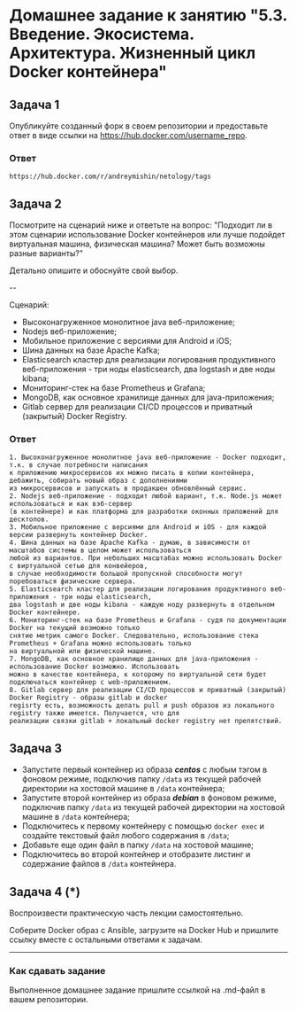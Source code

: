 # Домашнее задание к занятию "5.3. Введение. Экосистема. Архитектура. Жизненный цикл Docker контейнера"

## Задача 1

Опубликуйте созданный форк в своем репозитории и предоставьте ответ в виде ссылки на https://hub.docker.com/username_repo.

### Ответ
```
https://hub.docker.com/r/andreymishin/netology/tags
```

## Задача 2

Посмотрите на сценарий ниже и ответьте на вопрос:
"Подходит ли в этом сценарии использование Docker контейнеров или лучше подойдет виртуальная машина, физическая машина? Может быть возможны разные варианты?"

Детально опишите и обоснуйте свой выбор.

--

Сценарий:

- Высоконагруженное монолитное java веб-приложение;
- Nodejs веб-приложение;
- Мобильное приложение c версиями для Android и iOS;
- Шина данных на базе Apache Kafka;
- Elasticsearch кластер для реализации логирования продуктивного веб-приложения - три ноды elasticsearch, два logstash и две ноды kibana;
- Мониторинг-стек на базе Prometheus и Grafana;
- MongoDB, как основное хранилище данных для java-приложения;
- Gitlab сервер для реализации CI/CD процессов и приватный (закрытый) Docker Registry.

### Ответ
```
1. Высоконагруженное монолитное java веб-приложение - Docker подходит, т.к. в случае потребности написания 
к приложению микросервисов их можно писать в копии контейнера, дебажить, собирать новый образ с дополнениями 
из микросервисов и запускать в продакшен обновлённый сервис.
2. Nodejs веб-приложение - подходит любой вариант, т.к. Node.js может использоваться и как вэб-сервер 
(в контейнере) и как платформа для разработки оконных приложений для десктопов.
3. Мобильное приложение c версиями для Android и iOS - для каждой версии развернуть контейнер Docker.
4. Шина данных на базе Apache Kafka - думаю, в зависимости от масштабов системы в целом может использоваться 
любой из вариантов. При небольших масштабах можно использовать Docker с виртуальной сетью для конвейеров, 
в случае необходимости большой пропускной способности могут поребоваться физические сервера.
5. Elasticsearch кластер для реализации логирования продуктивного веб-приложения - три ноды elasticsearch, 
два logstash и две ноды kibana - каждую ноду развернуть в отдельном Docker контейнере.
6. Мониторинг-стек на базе Prometheus и Grafana - судя по документации Docker на текущий возможно только 
снятие метрик самого Docker. Следовательно, использование стека Prometheus + Grafana можно использовать только 
на виртуальной или физической машине.
7. MongoDB, как основное хранилище данных для java-приложения - использование Docker возможно. Использовать 
можно в качестве контейнера, к которому по виртуальной сети будет подключаться контейнер с web-приложением.
8. Gitlab сервер для реализации CI/CD процессов и приватный (закрытый) Docker Registry - образы gitlab и docker 
regisrty есть, возможность делать pull и push образов из локального registry также имеется. Получается, что для 
реализации связки gitlab + локальный docker registry нет препятствий.
```

## Задача 3

- Запустите первый контейнер из образа ***centos*** c любым тэгом в фоновом режиме, подключив папку ```/data``` из текущей рабочей директории на хостовой машине в ```/data``` контейнера;
- Запустите второй контейнер из образа ***debian*** в фоновом режиме, подключив папку ```/data``` из текущей рабочей директории на хостовой машине в ```/data``` контейнера;
- Подключитесь к первому контейнеру с помощью ```docker exec``` и создайте текстовый файл любого содержания в ```/data```;
- Добавьте еще один файл в папку ```/data``` на хостовой машине;
- Подключитесь во второй контейнер и отобразите листинг и содержание файлов в ```/data``` контейнера.

## Задача 4 (*)

Воспроизвести практическую часть лекции самостоятельно.

Соберите Docker образ с Ansible, загрузите на Docker Hub и пришлите ссылку вместе с остальными ответами к задачам.


---

### Как cдавать задание

Выполненное домашнее задание пришлите ссылкой на .md-файл в вашем репозитории.

